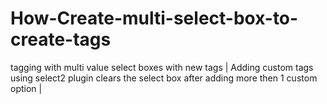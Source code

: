 # How-Create-multi-select-box-to-create-tags
tagging with multi value select boxes with new tags  | Adding custom tags using select2 plugin clears the select box after adding more then 1 custom option | 
